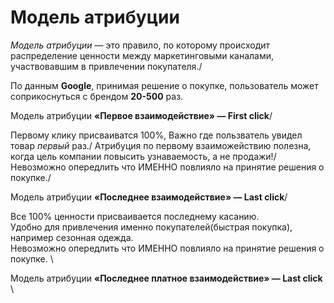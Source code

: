 # Модель атрибуции

*Модель атрибуции* — это правило, по которому происходит распределение ценности между маркетинговыми каналами, участвовавшим в привлечении покупателя./

По данным **Google**, принимая решение о покупке, пользователь может соприкоснуться с брендом **20-500** раз.

Модель атрибуции **«Первое взаимодействие» — First click**/

Первому клику присваиватся 100%, Важно где пользватель увидел товар *первый* раз./
Атрибуция по первому взаиможействию полезна, когда цель компании повысить узнаваемость, а не продажи!/
Невозможно опередлить что ИМЕННО повлияло на принятие решения о покупке./

Модель атрибуции **«Последнее взаимодействие» — Last click**/

Все 100% ценности присваивается последнему касанию. \
Удобно для привлечения именно покупателей(быстрая покупка), например сезонная одежда. \
Невозможно опередлить что ИМЕННО повлияло на принятие решения о покупке. \
 
Модель атрибуции **«Последнее платное взаимодействие» — Last click** \
